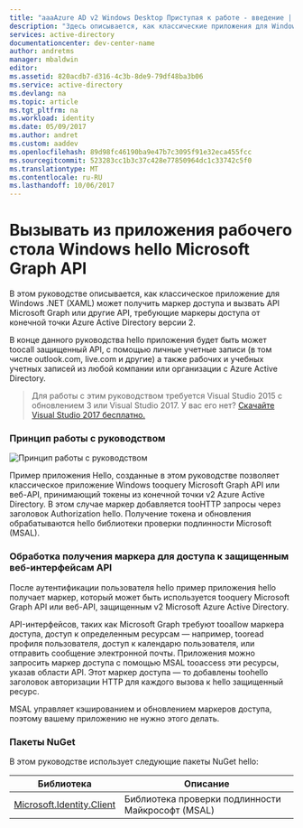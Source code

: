 ```yaml
---
title: "aaaAzure AD v2 Windows Desktop Приступая к работе - введение | Документы Microsoft"
description: "Здесь описывается, как классические приложения для Windows .NET (XAML) могут вызвать API, требующий маркеры доступа от конечной точки Azure Active Directory версии 2."
services: active-directory
documentationcenter: dev-center-name
author: andretms
manager: mbaldwin
editor: 
ms.assetid: 820acdb7-d316-4c3b-8de9-79df48ba3b06
ms.service: active-directory
ms.devlang: na
ms.topic: article
ms.tgt_pltfrm: na
ms.workload: identity
ms.date: 05/09/2017
ms.author: andret
ms.custom: aaddev
ms.openlocfilehash: 89d98fc46190ba9e47b7c3095f91e32eca455fcc
ms.sourcegitcommit: 523283cc1b3c37c428e77850964dc1c33742c5f0
ms.translationtype: MT
ms.contentlocale: ru-RU
ms.lasthandoff: 10/06/2017
---
```

# <a name="call-hello-microsoft-graph-api-from-a-windows-desktop-app"></a>Вызывать из приложения рабочего стола Windows hello Microsoft Graph API

В этом руководстве описывается, как классическое приложение для Windows .NET (XAML) может получить маркер доступа и вызвать API Microsoft Graph или другие API, требующие маркеры доступа от конечной точки Azure Active Directory версии 2.

В конце данного руководства hello приложения будет быть может toocall защищенный API, с помощью личные учетные записи (в том числе outlook.com, live.com и другие) а также рабочих и учебных учетных записей из любой компании или организации с Azure Active Directory.  

> Для работы с этим руководством требуется Visual Studio 2015 с обновлением 3 или Visual Studio 2017.  У вас его нет? [Скачайте Visual Studio 2017 бесплатно.](https://www.visualstudio.com/downloads/)

### <a name="how-this-guide-works"></a>Принцип работы с руководством

![Принцип работы с руководством](media/active-directory-mobileanddesktopapp-windowsdesktop-intro/windesktophowitworks.png)

Пример приложения Hello, созданные в этом руководстве позволяет классическое приложение Windows tooquery Microsoft Graph API или веб-API, принимающий токены из конечной точки v2 Azure Active Directory. В этом случае маркер добавляется tooHTTP запросы через заголовок Authorization hello. Получение токена и обновления обрабатываются hello библиотеки проверки подлинности Microsoft (MSAL).


### <a name="handling-token-acquisition-for-accessing-protected-web-apis"></a>Обработка получения маркера для доступа к защищенным веб-интерфейсам API

После аутентификации пользователя hello пример приложения hello получает маркер, который может быть используется tooquery Microsoft Graph API или веб-API, защищенным v2 Microsoft Azure Active Directory.

API-интерфейсов, таких как Microsoft Graph требуют tooallow маркера доступа, доступ к определенным ресурсам — например, tooread профиля пользователя, доступ к календарю пользователя, или отправить сообщение электронной почты. Приложения можно запросить маркер доступа с помощью MSAL tooaccess эти ресурсы, указав области API. Этот маркер доступа — то добавлены toohello заголовок авторизации HTTP для каждого вызова к hello защищенный ресурс. 

MSAL управляет кэшированием и обновлением маркеров доступа, поэтому вашему приложению не нужно этого делать.


### <a name="nuget-packages"></a>Пакеты NuGet

В этом руководстве использует следующие пакеты NuGet hello:

|Библиотека|Описание|
|---|---|
|[Microsoft.Identity.Client](https://www.nuget.org/packages/Microsoft.Identity.Client)|Библиотека проверки подлинности Майкрософт (MSAL)|

